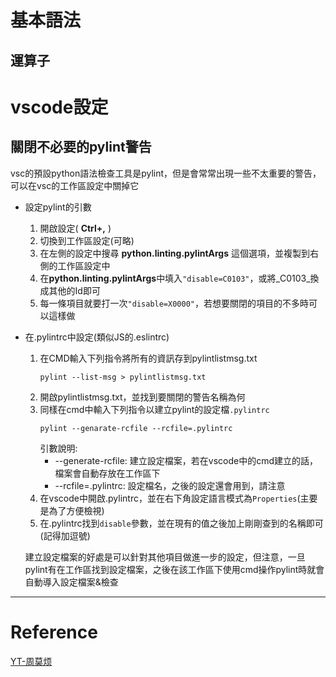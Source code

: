 # 基本語法
## 運算子

# vscode設定
## 關閉不必要的pylint警告
vsc的預設python語法檢查工具是pylint，但是會常常出現一些不太重要的警告，可以在vsc的工作區設定中關掉它
* 設定pylint的引數
    1. 開啟設定( **Ctrl+,** )
    1. 切換到工作區設定(可略)
    1. 在左側的設定中搜尋 **python.linting.pylintArgs** 這個選項，並複製到右側的工作區設定中
    1. 在**python.linting.pylintArgs**中填入`"disable=C0103"`，或將_C0103_換成其他的Id即可
    1. 每一條項目就要打一次`"disable=X0000"`，若想要關閉的項目的不多時可以這樣做

* 在.pylintrc中設定(類似JS的.eslintrc)
    1. 在CMD輸入下列指令將所有的資訊存到pylintlistmsg.txt
        ```
        pylint --list-msg > pylintlistmsg.txt
        ```
    1. 開啟pylintlistmsg.txt，並找到要關閉的警告名稱為何
    1. 同樣在cmd中輸入下列指令以建立pylint的設定檔`.pylintrc`
        ```
        pylint --genarate-rcfile --rcfile=.pylintrc
        ```
        引數說明:
        * --generate-rcfile: 建立設定檔案，若在vscode中的cmd建立的話，檔案會自動存放在工作區下
        * --rcfile=.pylintrc: 設定檔名，之後的設定還會用到，請注意
    1. 在vscode中開啟.pylintrc，並在右下角設定語言模式為`Properties`(主要是為了方便檢視)
    1. 在.pylintrc找到`disable`參數，並在現有的值之後加上剛剛查到的名稱即可(記得加逗號)

    建立設定檔案的好處是可以針對其他項目做進一步的設定，但注意，一旦pylint有在工作區找到設定檔案，之後在該工作區下使用cmd操作pylint時就會自動導入設定檔案&檢查

---
# Reference
[YT-周莫烦](https://www.youtube.com/channel/UCdyjiB5H8Pu7aDTNVXTTpcg)